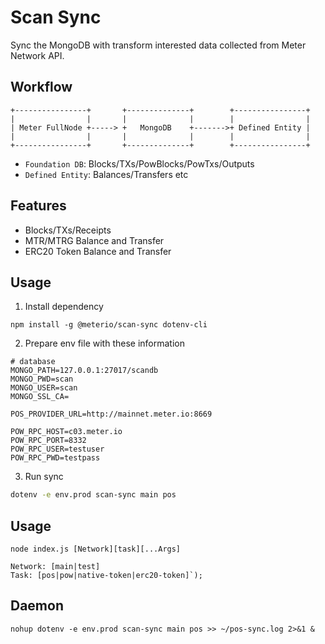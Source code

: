 # Scan Sync

Sync the MongoDB with transform interested data collected from Meter Network API.

## Workflow

```
+----------------+       +--------------+        +----------------+
|                |       |              |        |                |
| Meter FullNode +-----> +   MongoDB    +------->+ Defined Entity |
|                |       |              |        |                |
+----------------+       +--------------+        +----------------+
```

- `Foundation DB`: Blocks/TXs/PowBlocks/PowTxs/Outputs
- `Defined Entity`: Balances/Transfers etc

## Features

- Blocks/TXs/Receipts
- MTR/MTRG Balance and Transfer
- ERC20 Token Balance and Transfer

## Usage

1. Install dependency

```
npm install -g @meterio/scan-sync dotenv-cli
```

2. Prepare env file with these information

```
# database
MONGO_PATH=127.0.0.1:27017/scandb
MONGO_PWD=scan
MONGO_USER=scan
MONGO_SSL_CA=

POS_PROVIDER_URL=http://mainnet.meter.io:8669

POW_RPC_HOST=c03.meter.io
POW_RPC_PORT=8332
POW_RPC_USER=testuser
POW_RPC_PWD=testpass
```

3. Run sync

```bash
dotenv -e env.prod scan-sync main pos
```

## Usage

```
node index.js [Network][task][...Args]

Network: [main|test]
Task: [pos|pow|native-token|erc20-token]`);
```

## Daemon

```
nohup dotenv -e env.prod scan-sync main pos >> ~/pos-sync.log 2>&1 &
```
